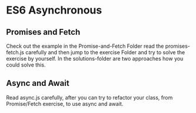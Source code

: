 # ES6 Asynchronous
## Promises and Fetch
Check out the example in the Promise-and-Fetch Folder read the promises-fetch.js carefully and then jump to the exercise Folder and try to solve the exercise by yourself. In the solutions-folder are two approaches how you could solve this.

## Async and Await
Read async.js carefully, after you can try to refactor your class, from Promise/Fetch exercise, to use async and await.
